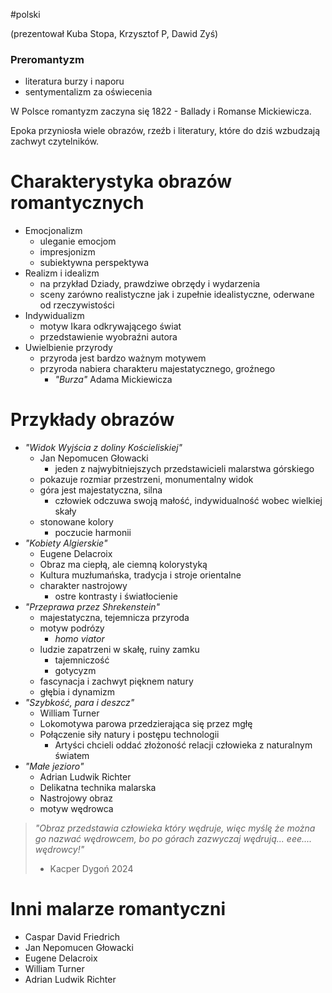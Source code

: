 #polski 

(prezentował Kuba Stopa, Krzysztof P, Dawid Zyś)

### Preromantyzm
- literatura burzy i naporu
- sentymentalizm za oświecenia

W Polsce romantyzm zaczyna się 1822 - Ballady i Romanse Mickiewicza.

Epoka przyniosła wiele obrazów, rzeźb i literatury, które do dziś wzbudzają zachwyt czytelników.

# Charakterystyka obrazów romantycznych
- Emocjonalizm
	- uleganie emocjom
	- impresjonizm
	- subiektywna perspektywa
- Realizm i idealizm
	- na przykład Dziady, prawdziwe obrzędy i wydarzenia
	- sceny zarówno realistyczne jak i zupełnie idealistyczne, oderwane od rzeczywistości
- Indywidualizm
	- motyw Ikara odkrywającego świat
	- przedstawienie wyobraźni autora
- Uwielbienie przyrody
	- przyroda jest bardzo ważnym motywem
	- przyroda nabiera charakteru majestatycznego, groźnego
		- *"Burza"* Adama Mickiewicza

# Przykłady obrazów
- *"Widok Wyjścia z doliny Kościeliskiej"*
	- Jan Nepomucen Głowacki
		- jeden z najwybitniejszych przedstawicieli malarstwa górskiego
	- pokazuje rozmiar przestrzeni, monumentalny widok
	- góra jest majestatyczna, silna
		- człowiek odczuwa swoją małość, indywidualność wobec wielkiej skały
	- stonowane kolory
		- poczucie harmonii
- *"Kobiety Algierskie"*
	- Eugene Delacroix
	- Obraz ma ciepłą, ale ciemną kolorystyką
	- Kultura muzłumańska, tradycja i stroje orientalne
	- charakter nastrojowy
		- ostre kontrasty i światłocienie
- *"Przeprawa przez Shrekenstein"*
	- majestatyczna, tejemnicza przyroda
	- motyw podrózy
		- *homo viator*
	- ludzie zapatrzeni w skałę, ruiny zamku
		- tajemniczość
		- gotycyzm
	- fascynacja i zachwyt pięknem natury
	- głębia i dynamizm
- *"Szybkość, para i deszcz"*
	- William Turner
	- Lokomotywa parowa przedzierająca się przez mgłę
	- Połączenie siły natury i postępu technologii
		- Artyści chcieli oddać złożoność relacji człowieka z naturalnym światem
- *"Małe jezioro"*
	- Adrian Ludwik Richter
	- Delikatna technika malarska
	- Nastrojowy obraz
	- motyw wędrowca

>*"Obraz przedstawia człowieka który wędruje,
>więc myślę że można go nazwać wędrowcem,
>bo po górach zazwyczaj wędrują...
>eee.... wędrowcy!"*
>	- Kacper Dygoń 2024

# Inni malarze romantyczni
- Caspar David Friedrich
- Jan Nepomucen Głowacki
- Eugene Delacroix
- William Turner
- Adrian Ludwik Richter